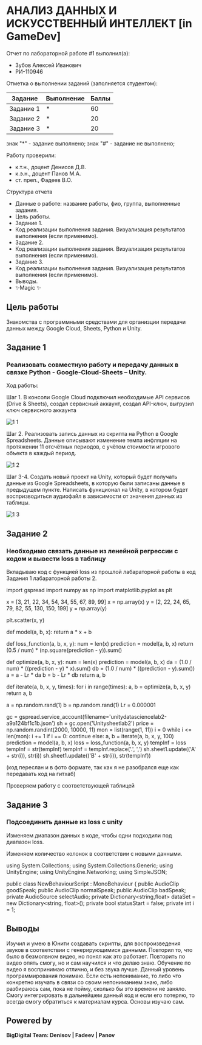 # АНАЛИЗ ДАННЫХ И ИСКУССТВЕННЫЙ ИНТЕЛЛЕКТ [in GameDev]
Отчет по лабораторной работе #1 выполнил(а):
- Зубов Алексей Иванович
- РИ-110946

Отметка о выполнении заданий (заполняется студентом):

| Задание | Выполнение | Баллы |
| ------ | ------ | ------ |
| Задание 1 | * | 60 |
| Задание 2 | * | 20 |
| Задание 3 | * | 20 |

знак "*" - задание выполнено; знак "#" - задание не выполнено;

Работу проверили:
- к.т.н., доцент Денисов Д.В.
- к.э.н., доцент Панов М.А.
- ст. преп., Фадеев В.О.


Структура отчета

- Данные о работе: название работы, фио, группа, выполненные задания.
- Цель работы.
- Задание 1.
- Код реализации выполнения задания. Визуализация результатов выполнения (если применимо).
- Задание 2.
- Код реализации выполнения задания. Визуализация результатов выполнения (если применимо).
- Задание 3.
- Код реализации выполнения задания. Визуализация результатов выполнения (если применимо).
- Выводы.
- ✨Magic ✨

## Цель работы
Знакомства с программными средствами для организции передачи данных между Google Cloud, Sheets, Python и Unity.

## Задание 1
### Реализовать совместную работу и передачу данных в связке Python - Google-Cloud-Sheets – Unity.

Ход работы:

Шаг 1. В консоли Google Cloud подключил необходимые API сервисов (Drive & Sheets), создал сервисный аккаунт, создал API-ключ, выгрузил ключ сервисного аккаунта

![1 1](https://user-images.githubusercontent.com/49406824/195096176-a85921bd-297d-46ec-a8ec-5c80ad1eed87.png)

Шаг 2. Реализовать запись данных из скрипта на Python в Google Spreadsheets. Данные описывают изменение темпа инфляции на протяжении 11 отсчётных периодов, с учётом стоимости игрового объекта в каждый период.

![1 2](https://user-images.githubusercontent.com/49406824/195096245-226aff46-e15f-4db0-a577-22a9408ad70c.png)

Шаг 3-4. Создать новый проект на Unity, который будет получать данные из Google Spreadsheets, в которую были записаны данные в предыдущем пункте. Написать функционал на Unity, в котором будет воспризводиться аудиофайл в зависимости от значения данных из таблицы.

![1 3](https://user-images.githubusercontent.com/49406824/195096257-eda066c5-e4ae-4dc8-b889-e5cd1da3d9c6.png)

## Задание 2
### Необходимо связать данные из ленейной регрессии с кодом и вывести loss в таблицу

Вкладываю код с функцией loss из прошлой лабараторной работы в код Задания 1 лабараторной работы 2.

import gspread import numpy as np import matplotlib.pyplot as plt

x = [3, 21, 22, 34, 54, 34, 55, 67, 89, 99] x = np.array(x) y = [2, 22, 24, 65, 79, 82, 55, 130, 150, 199] y = np.array(y)

plt.scatter(x, y)

def model(a, b, x): return a * x + b

def loss_function(a, b, x, y): num = len(x) prediction = model(a, b, x) return (0.5 / num) * (np.square(prediction - y)).sum()

def optimize(a, b, x, y): num = len(x) prediction = model(a, b, x) da = (1.0 / num) * ((prediction - y) * x).sum() db = (1.0 / num) * ((prediction - y).sum()) a = a - Lr * da b = b - Lr * db return a, b

def iterate(a, b, x, y, times): for i in range(times): a, b = optimize(a, b, x, y) return a, b

a = np.random.rand(1) b = np.random.rand(1) Lr = 0.000001

gc = gspread.service_account(filename='unitydatasciencelab2-a9a124bf1c1b.json') sh = gc.open('Unitysheetlab2') price = np.random.randint(2000, 10000, 11) mon = list(range(1, 11)) i = 0 while i <= len(mon): i += 1 if i == 0: continue else: a, b = iterate(a, b, x, y, 100) prediction = model(a, b, x) loss = loss_function(a, b, x, y) tempInf = loss tempInf = str(tempInf) tempInf = tempInf.replace('.', ',') sh.sheet1.update(('A' + str(i)), str(i)) sh.sheet1.update(('B' + str(i)), str(tempInf))

(код переслан и в фото формате, так как я не разобрался еще как передавать код на гитхаб)

Проверяем работу с соответствующей таблицей

## Задание 3
### Подсоединить данные из loss с unity

Изменяем диапазон данных в коде, чтобы одни подходили под диапазон loss.

Изменяем количество колонок в соответствии с новыми данными.

using System.Collections; using System.Collections.Generic; using UnityEngine; using UnityEngine.Networking; using SimpleJSON;

public class NewBehaviourScript : MonoBehaviour { public AudioClip goodSpeak; public AudioClip normalSpeak; public AudioClip badSpeak; private AudioSource selectAudio; private Dictionary<string,float> dataSet = new Dictionary<string, float>(); private bool statusStart = false; private int i = 1;

## Выводы

Изучил и умею в Юнити создавать скрипты, для воспроизведения звуков в соответствии с генерирующимися данными. Повторил то, что было в безмолвном видео, но понял как это работает. Повторить по видео опять смогу, но и сам научился и что делаю знаю. Обучение по видео я воспринимаю отлично, и без звука лучше. Данный уровень программирования понимаю. Если есть непонимание, то либо что конкретно изучать в связи со своим непониманием знаю, либо разбираюсь сам, пока не пойму, сколько бы это времени не заняло. Смогу интегрировать в дальнейшем данный код и если его потеряю, то всегда смогу обратиться к материалам курса. Основы изучаю сам.

## Powered by

**BigDigital Team: Denisov | Fadeev | Panov**
